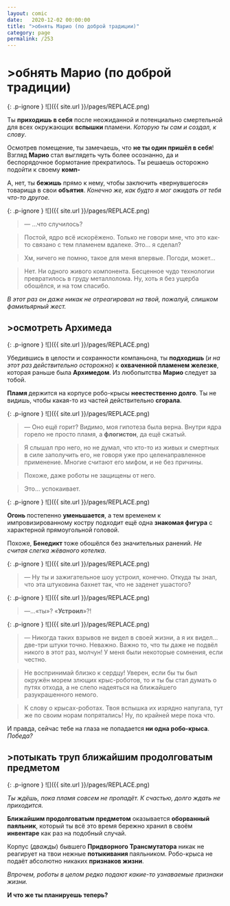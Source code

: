```yaml
---
layout: comic
date:   2020-12-02 00:00:00 
title: ">обнять Марио (по доброй традиции)"
category: page
permalink: /253
---
```

# >обнять Марио (по доброй традиции)

{: .p-ignore }
![]({{ site.url }}/pages/REPLACE.png)

Ты <strong>приходишь в себя</strong> после неожиданной и потенциально смертельной для всех окружающих <strong>вспышки </strong>пламени. <em>Которую ты сам и создал, к слову</em>.

Осмотрев помещение, ты замечаешь, что <strong>не ты один пришёл в себя</strong>! Взгляд <strong>Марио </strong>стал выглядеть чуть более осознанно, да и беспорядочное бормотание прекратилось. Ты решаешь осторожно подойти к своему <strong>комп-</strong>

А, нет, ты <strong>бежишь</strong> прямо к нему, чтобы заключить «вернувшегося» товарища в свои <strong>объятия</strong>. <em>Конечно же, как будто я мог ожидать от тебя что-то другое.</em>

{: .p-ignore }
![]({{ site.url }}/pages/REPLACE.png)

<blockquote>— …что случилось?</blockquote>

<blockquote>Постой, ядро всё искорёжено. Только не говори мне, что это как-то связано с тем пламенем вдалеке. Это… я сделал?</blockquote>

<blockquote>Хм, ничего не помню, такое для меня впервые. Погоди, может…</blockquote>

<blockquote>Нет. Ни одного живого компонента. Бесценное чудо технологии превратилось в груду металлолома. Ну, хоть я без ущерба обошёлся, и на том спасибо.</blockquote>

<em>В этот раз он даже никак не отреагировал на твой, пожалуй, слишком фамильярный жест.</em>

## >осмотреть Архимеда

{: .p-ignore }
![]({{ site.url }}/pages/REPLACE.png)

Убедившись в целости и сохранности компаньона, ты <strong>подходишь </strong>(<em>и на этот раз действительно осторожно</em>) к <strong>охваченной пламенем железке</strong>, которая раньше была <strong>Архимедом</strong>. Из любопытства <strong>Марио </strong>следует за тобой.

<strong>Пламя </strong>держится на корпусе робо-крысы <strong>неестественно долго</strong>. Ты не видишь, чтобы какая-то из частей действительно <strong>сгорала</strong>.

{: .p-ignore }
![]({{ site.url }}/pages/REPLACE.png)

<blockquote>— Оно ещё горит? Видимо, моя гипотеза была верна. Внутри ядра горело не просто пламя, а <strong>флогистон</strong>, да ещё сжатый.</blockquote>

<blockquote>Я слышал про него, но не думал, что кто-то из живых и смертных в силе заполучить его, не говоря уже про целенаправленное применение. Многие считают его мифом, и не без причины.</blockquote>

<blockquote>Похоже, даже роботы не защищены от него.</blockquote>

<blockquote>Это… успокаивает.</blockquote>

{: .p-ignore }
![]({{ site.url }}/pages/REPLACE.png)

<strong>Огонь </strong>постепенно <strong>уменьшается</strong>, а тем временем к импровизированному костру подходит ещё одна <strong>знакомая фигура</strong> с характерной прямоугольной головой.

Похоже, <strong>Бенедикт </strong>тоже обошёлся без значительных ранений. <em>Не считая слегка жёваного котелка</em>.

{: .p-ignore }
![]({{ site.url }}/pages/REPLACE.png)

<blockquote>— Ну ты и зажигательное шоу устроил, конечно. Откуда ты знал, что эта штуковина бахнет так, что не заденет ушастого?</blockquote>

{: .p-ignore }
![]({{ site.url }}/pages/REPLACE.png)

<blockquote>—…«ты»? «<strong>Устроил</strong>»?!</blockquote>

{: .p-ignore }
![]({{ site.url }}/pages/REPLACE.png)

<blockquote>— Никогда таких взрывов не видел в своей жизни, а я их видел… две-три штуки точно. Неважно. Важно то, что ты даже не подвёл никого в этот раз, молчун! У меня были некоторые сомнения, если честно.</blockquote>

<blockquote>Не воспринимай близко к сердцу! Уверен, если бы ты был окружён морем злющих крыс-роботов, то и ты бы стал думать о путях отхода, а не слепо надеяться на ближайшего разукрашенного немого.</blockquote>

<blockquote>К слову о крысах-роботах. Твоя вспышка их изрядно напугала, тут же по своим норам попрятались! Ну, по крайней мере пока что.</blockquote>

И правда, сейчас тебе на глаза не попадается<strong> ни одна робо-крыса</strong>. <em>Победа?</em>

## >потыкать труп ближайшим продолговатым предметом

{: .p-ignore }
![]({{ site.url }}/pages/REPLACE.png)

<em>Ты ждёшь, пока пламя совсем не пропадёт. К счастью, долго ждать не приходится.</em>

<strong>Ближайшим продолговатым предметом</strong> оказывается <strong>оборванный паяльник</strong>, который ты всё это время бережно хранил в своём <strong>инвентаре</strong> как раз на подобный случай.

Корпус (<em>дважды</em>) бывшего <strong>Придворного Трансмутатора</strong> никак не реагирует на твои нежные <strong>потыкивания </strong>паяльником. Робо-крыса не подаёт абсолютно никаких <strong>признаков жизни</strong>.

<em>Впрочем, роботы в целом редко подают какие-то узнаваемые признаки жизни.</em>

<strong>И что же ты планируешь теперь?</strong>

